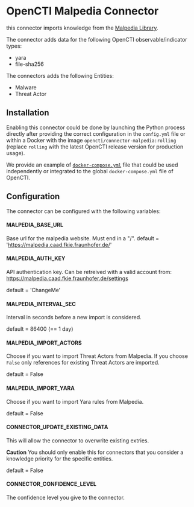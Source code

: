 # OpenCTI Malpedia Connector

this connector imports knowledge from the [Malpedia Library](https://malpedia.caad.fkie.fraunhofer.de/).

The connector adds data for the following OpenCTI observable/indicator types:

* yara
* file-sha256

The connectors adds the following Entities:

* Malware
* Threat Actor

## Installation

Enabling this connector could be done by launching the Python process directly
after providing the correct configuration in the `config.yml` file or within a
Docker with the image `opencti/connector-malpedia:rolling` (replace `rolling`
with the latest OpenCTI release version for production usage).

We provide an example of [`docker-compose.yml`](docker-compose.yml) file that
could be used independently or integrated to the global `docker-compose.yml`
file of OpenCTI.

## Configuration

The connector can be configured with the following variables:

#### MALPEDIA_BASE_URL

Base url for the malpedia website. Must end in a "/".
default = 'https://malpedia.caad.fkie.fraunhofer.de/'

#### MALPEDIA_AUTH_KEY

API authentication key. Can be retreived with a valid account from:
https://malpedia.caad.fkie.fraunhofer.de/settings

default = 'ChangeMe'

#### MALPEDIA_INTERVAL_SEC

Interval in seconds before a new import is considered.

default = 86400 (== 1 day)

#### MALPEDIA_IMPORT_ACTORS

Choose if you want to import Threat Actors from Malpedia.
If you choose `False` only references for existing Threat Actors are imported.

default = False

#### MALPEDIA_IMPORT_YARA

Choose if you want to import Yara rules from Malpedia.

default = False

#### CONNECTOR_UPDATE_EXISTING_DATA

This will allow the connector to overwrite existing extries.

**Caution** 
You should only enable this for connectors that you consider a knowledge priority for the specific entities.

default = False

#### CONNECTOR_CONFIDENCE_LEVEL

The confidence level you give to the connector.
